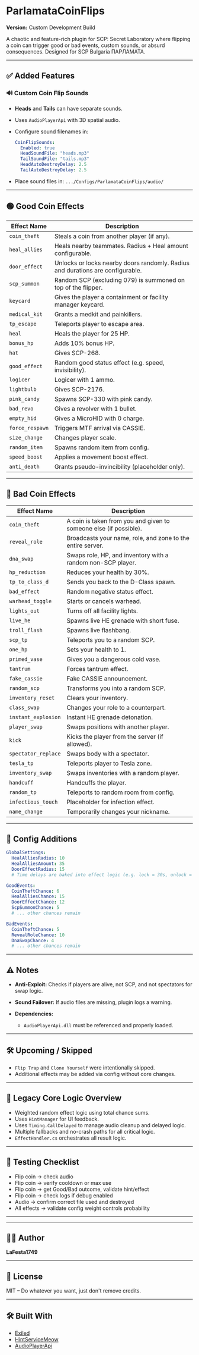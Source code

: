 ﻿# ParlamataCoinFlips

**Version:** Custom Development Build

A chaotic and feature-rich plugin for SCP: Secret Laboratory where flipping a coin can trigger good or bad events, custom sounds, or absurd consequences. Designed for SCP Bulgaria ПАРЛАМАТА.

---

## ✅ Added Features

### 🔊 **Custom Coin Flip Sounds**

* **Heads** and **Tails** can have separate sounds.
* Uses `AudioPlayerApi` with 3D spatial audio.
* Configure sound filenames in:

  ```yml
  CoinFlipSounds:
    Enabled: true
    HeadSoundFile: "heads.mp3"
    TailSoundFile: "tails.mp3"
    HeadAutoDestroyDelay: 2.5
    TailAutoDestroyDelay: 2.5
  ```
* Place sound files in: `.../Configs/ParlamataCoinFlips/audio/`

---

## 🟢 Good Coin Effects

| Effect Name     | Description                                                                    |
| --------------- | ------------------------------------------------------------------------------ |
| `coin_theft`    | Steals a coin from another player (if any).                                    |
| `heal_allies`   | Heals nearby teammates. Radius + Heal amount configurable.                     |
| `door_effect`   | Unlocks or locks nearby doors randomly. Radius and durations are configurable. |
| `scp_summon`    | Random SCP (excluding 079) is summoned on top of the flipper.                  |
| `keycard`       | Gives the player a containment or facility manager keycard.                    |
| `medical_kit`   | Grants a medkit and painkillers.                                               |
| `tp_escape`     | Teleports player to escape area.                                               |
| `heal`          | Heals the player for 25 HP.                                                    |
| `bonus_hp`      | Adds 10% bonus HP.                                                             |
| `hat`           | Gives SCP-268.                                                                 |
| `good_effect`   | Random good status effect (e.g. speed, invisibility).                          |
| `logicer`       | Logicer with 1 ammo.                                                           |
| `lightbulb`     | Gives SCP-2176.                                                                |
| `pink_candy`    | Spawns SCP-330 with pink candy.                                                |
| `bad_revo`      | Gives a revolver with 1 bullet.                                                |
| `empty_hid`     | Gives a MicroHID with 0 charge.                                                |
| `force_respawn` | Triggers MTF arrival via CASSIE.                                               |
| `size_change`   | Changes player scale.                                                          |
| `random_item`   | Spawns random item from config.                                                |
| `speed_boost`   | Applies a movement boost effect.                                               |
| `anti_death`    | Grants pseudo-invincibility (placeholder only).                                |

---

## 🔴 Bad Coin Effects

| Effect Name         | Description                                                       |
| ------------------- | ----------------------------------------------------------------- |
| `coin_theft`        | A coin is taken from you and given to someone else (if possible). |
| `reveal_role`       | Broadcasts your name, role, and zone to the entire server.        |
| `dna_swap`          | Swaps role, HP, and inventory with a random non-SCP player.       |
| `hp_reduction`      | Reduces your health by 30%.                                       |
| `tp_to_class_d`     | Sends you back to the D-Class spawn.                              |
| `bad_effect`        | Random negative status effect.                                    |
| `warhead_toggle`    | Starts or cancels warhead.                                        |
| `lights_out`        | Turns off all facility lights.                                    |
| `live_he`           | Spawns live HE grenade with short fuse.                           |
| `troll_flash`       | Spawns live flashbang.                                            |
| `scp_tp`            | Teleports you to a random SCP.                                    |
| `one_hp`            | Sets your health to 1.                                            |
| `primed_vase`       | Gives you a dangerous cold vase.                                  |
| `tantrum`           | Forces tantrum effect.                                            |
| `fake_cassie`       | Fake CASSIE announcement.                                         |
| `random_scp`        | Transforms you into a random SCP.                                 |
| `inventory_reset`   | Clears your inventory.                                            |
| `class_swap`        | Changes your role to a counterpart.                               |
| `instant_explosion` | Instant HE grenade detonation.                                    |
| `player_swap`       | Swaps positions with another player.                              |
| `kick`              | Kicks the player from the server (if allowed).                    |
| `spectator_replace` | Swaps body with a spectator.                                      |
| `tesla_tp`          | Teleports player to Tesla zone.                                   |
| `inventory_swap`    | Swaps inventories with a random player.                           |
| `handcuff`          | Handcuffs the player.                                             |
| `random_tp`         | Teleports to random room from config.                             |
| `infectious_touch`  | Placeholder for infection effect.                                 |
| `name_change`       | Temporarily changes your nickname.                                |

---

## 🔧 Config Additions

```yml
GlobalSettings:
  HealAlliesRadius: 10
  HealAlliesAmount: 35
  DoorEffectRadius: 15
  # Time delays are baked into effect logic (e.g. lock = 30s, unlock = 5s)

GoodEvents:
  CoinTheftChance: 6
  HealAlliesChance: 15
  DoorEffectChance: 12
  ScpSummonChance: 5
  # ... other chances remain

BadEvents:
  CoinTheftChance: 5
  RevealRoleChance: 10
  DnaSwapChance: 4
  # ... other chances remain
```

---

## ⚠️ Notes

* **Anti-Exploit:** Checks if players are alive, not SCP, and not spectators for swap logic.
* **Sound Failover:** If audio files are missing, plugin logs a warning.
* **Dependencies:**

  * `AudioPlayerApi.dll` must be referenced and properly loaded.

---

## 🛠️ Upcoming / Skipped

* `Flip Trap` and `Clone Yourself` were intentionally skipped.
* Additional effects may be added via config without core changes.

---

## 🔄 Legacy Core Logic Overview

* Weighted random effect logic using total chance sums.
* Uses `HintManager` for UI feedback.
* Uses `Timing.CallDelayed` to manage audio cleanup and delayed logic.
* Multiple fallbacks and no-crash paths for all critical logic.
* `EffectHandler.cs` orchestrates all result logic.

---

## 🧪 Testing Checklist

* Flip coin -> check audio
* Flip coin -> verify cooldown or max use
* Flip coin -> get Good/Bad outcome, validate hint/effect
* Flip coin -> check logs if debug enabled
* Audio -> confirm correct file used and destroyed
* All effects -> validate config weight controls probability

---


---

## 🧑‍💻 Author

**LaFesta1749**

---

## 📜 License

MIT – Do whatever you want, just don't remove credits.

---

## 🛠 Built With

* [Exiled](https://github.com/ExSLMod-Team/EXILED/)
* [HintServiceMeow](https://github.com/MeowServer/HintServiceMeow)
* [AudioPlayerApi](https://github.com/Killers0992/AudioPlayerApi)
